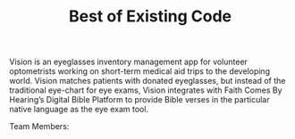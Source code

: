 ﻿---
title: Best of Existing Code
intro: Vision
---
 Vision is an eyeglasses inventory management app for volunteer optometrists working on short-term medical aid trips to the developing world. Vision matches patients with donated eyeglasses, but instead of the traditional eye-chart for eye exams, Vision integrates with Faith Comes By Hearing’s Digital Bible Platform to provide Bible verses in the particular native language as the eye exam tool.

Team Members:



